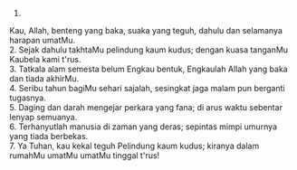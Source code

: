 1.
Kau, Allah, benteng yang baka, suaka yang teguh,
dahulu dan selamanya harapan umatMu.
<br>
2.
Sejak dahulu takhtaMu pelindung kaum kudus;
dengan kuasa tanganMu Kaubela kami t'rus.
<br>
3.
Tatkala alam semesta belum Engkau bentuk,
Engkaulah Allah yang baka dan tiada akhirMu.
<br>
4.
Seribu tahun bagiMu sehari sajalah,
sesingkat jaga malam pun berganti tugasnya.
<br>
5.
Daging dan darah mengejar perkara yang fana;
di arus waktu sebentar lenyap semuanya.
<br>
6.
Terhanyutlah manusia di zaman yang deras;
sepintas mimpi umurnya yang tiada berbekas.
<br>
7.
Ya Tuhan, kau kekal teguh Pelindung kaum kudus;
kiranya dalam rumahMu umatMu umatMu tinggal t'rus!